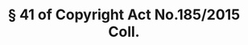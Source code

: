 ---
title: "§ 41 of Copyright Act No.185/2015 Coll."
draft: false
exceptions:
- info53h
memberstates:
- SK
score: 3
compensation:
- No compensation
remarks: |
 Provision applies to all kinds of works, not only works of architecture or sculpture. The exception does not apply to reproduction of an architectural work by constructing a building.


link: "https://www.slov-lex.sk/pravne-predpisy/SK/ZZ/2015/185/20160701"
---